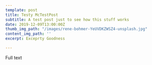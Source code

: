 ```yaml
---
template: post
title: Testy McTestPost
subtitle: A test post just to see how this stuff works
date: 2019-12-09T13:00:00Z
thumb_img_path: "/images/rene-bohmer-YeUVDKZWSZ4-unsplash.jpg"
content_img_path: ''
excerpt: Exceprty Goodness

---
```

Full text